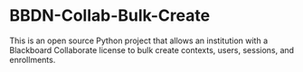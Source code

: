 # BBDN-Collab-Bulk-Create
This is an open source Python project that allows an institution with a Blackboard Collaborate license to bulk create contexts, users, sessions, and enrollments.
